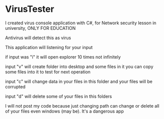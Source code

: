 # VirusTester
I created virus console application with C#, for Network security lesson in university, ONLY FOR EDUCATION

Antivirus will detect this as virus

This application will listening for your input

if input was "i" it will open explorer 10 times not infinitely

input "v" will create folder into desktop and some files in it
you can copy some files into it to test for next operation

input "c" will change data in your files in this folder
and your files will be corrupted

input "d" will delete some of your files in this folders

I will not post my code because just changing path can change or delete all of your files even windows (may be).
It's a dangerous app
